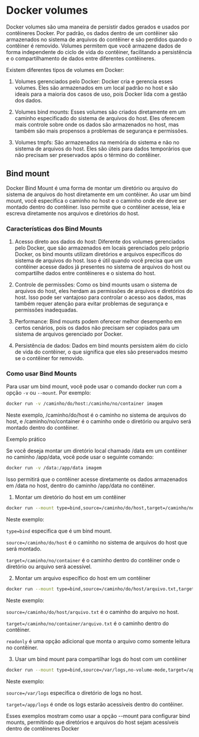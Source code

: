# Docker volumes

Docker volumes são uma maneira de persistir dados gerados e usados por contêineres Docker. Por padrão, os dados dentro de um contêiner são armazenados no sistema de arquivos do contêiner e são perdidos quando o contêiner é removido. Volumes permitem que você armazene dados de forma independente do ciclo de vida do contêiner, facilitando a persistência e o compartilhamento de dados entre diferentes contêineres.

Existem diferentes tipos de volumes em Docker:

1. Volumes gerenciados pelo Docker: Docker cria e gerencia esses volumes. Eles são armazenados em um local padrão no host e são ideais para a maioria dos casos de uso, pois Docker lida com a gestão dos dados.

2. Volumes bind mounts: Esses volumes são criados diretamente em um caminho especificado do sistema de arquivos do host. Eles oferecem mais controle sobre onde os dados são armazenados no host, mas também são mais propensos a problemas de segurança e permissões.

3. Volumes tmpfs: São armazenados na memória do sistema e não no sistema de arquivos do host. Eles são úteis para dados temporários que não precisam ser preservados após o término do contêiner.

## Bind mount

Docker Bind Mount é uma forma de montar um diretório ou arquivo do sistema de arquivos do host diretamente em um contêiner. Ao usar um bind mount, você especifica o caminho no host e o caminho onde ele deve ser montado dentro do contêiner. Isso permite que o contêiner acesse, leia e escreva diretamente nos arquivos e diretórios do host.

### Características dos Bind Mounts

1. Acesso direto aos dados do host: Diferente dos volumes gerenciados pelo Docker, que são armazenados em locais gerenciados pelo próprio Docker, os bind mounts utilizam diretórios e arquivos específicos do sistema de arquivos do host. Isso é útil quando você precisa que um contêiner acesse dados já presentes no sistema de arquivos do host ou compartilhe dados entre contêineres e o sistema do host.

2. Controle de permissões: Como os bind mounts usam o sistema de arquivos do host, eles herdam as permissões de arquivos e diretórios do host. Isso pode ser vantajoso para controlar o acesso aos dados, mas também requer atenção para evitar problemas de segurança e permissões inadequadas.

3. Performance: Bind mounts podem oferecer melhor desempenho em certos cenários, pois os dados não precisam ser copiados para um sistema de arquivos gerenciado por Docker.

4. Persistência de dados: Dados em bind mounts persistem além do ciclo de vida do contêiner, o que significa que eles são preservados mesmo se o contêiner for removido.

### Como usar Bind Mounts

Para usar um bind mount, você pode usar o comando docker run com a opção `-v` ou `--mount`. Por exemplo:

```bash
docker run -v /caminho/do/host:/caminho/no/container imagem
```

Neste exemplo, /caminho/do/host é o caminho no sistema de arquivos do host, e /caminho/no/container é o caminho onde o diretório ou arquivo será montado dentro do contêiner.

Exemplo prático

Se você deseja montar um diretório local chamado /data em um contêiner no caminho /app/data, você pode usar o seguinte comando:

```bash
docker run -v /data:/app/data imagem
```

Isso permitirá que o contêiner acesse diretamente os dados armazenados em /data no host, dentro do caminho /app/data no contêiner.

1. Montar um diretório do host em um contêiner

```bash
docker run --mount type=bind,source=/caminho/do/host,target=/caminho/no/container imagem
```

Neste exemplo:

`type=bind` especifica que é um bind mount.

`source=/caminho/do/host` é o caminho no sistema de arquivos do host que será montado.

`target=/caminho/no/container` é o caminho dentro do contêiner onde o diretório ou arquivo será acessível.

2. Montar um arquivo específico do host em um contêiner

```bash
docker run --mount type=bind,source=/caminho/do/host/arquivo.txt,target=/caminho/no/container/arquivo.txt,readonly imagem
```

Neste exemplo:

`source=/caminho/do/host/arquivo.txt` é o caminho do arquivo no host.

`target=/caminho/no/container/arquivo.txt` é o caminho dentro do contêiner.

`readonly` é uma opção adicional que monta o arquivo como somente leitura no contêiner.

3. Usar um bind mount para compartilhar logs do host com um contêiner

```bash
docker run --mount type=bind,source=/var/logs,no-volume-mode,target=/app/logs imagem
```

Neste exemplo:

`source=/var/logs` especifica o diretório de logs no host.

`target=/app/logs` é onde os logs estarão acessíveis dentro do contêiner.

Esses exemplos mostram como usar a opção --mount para configurar bind mounts, permitindo que diretórios e arquivos do host sejam acessíveis dentro de contêineres Docker
